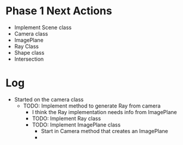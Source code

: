 # Phase 1 Next Actions

  - Implement Scene class
  - Camera class
  - ImagePlane
  - Ray Class
  - Shape class
  - Intersection  
  
 
 
# Log

  - Started on the camera class
     - TODO: Implement method to generate Ray from camera
	   - I think the Ray implementation needs info from ImagePlane
	   - TODO: Implement Ray class
	   - TODO: Implement ImagePlane class
	     - Start in Camera method that creates an ImagePlane
		 - 
